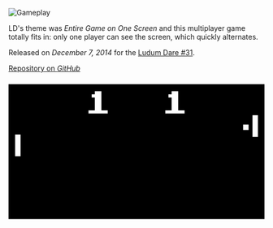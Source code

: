 ![Gameplay](https://www.youtube.com/embed/x_cCJeX80oE "iframe,16:9")

LD's theme was *Entire Game on One Screen* and this multiplayer game totally fits in: only one player can see the screen, which quickly alternates.

Released on *December 7, 2014* for the [Ludum Dare &#35;31](http://ludumdare.com/compo/).

[Repository on *GitHub*](https://github.com/KoltesDigital/Alterpong)

![Gameplay](https://github.com/KoltesDigital/Alterpong/raw/master/src/alterpong.gif "center")

